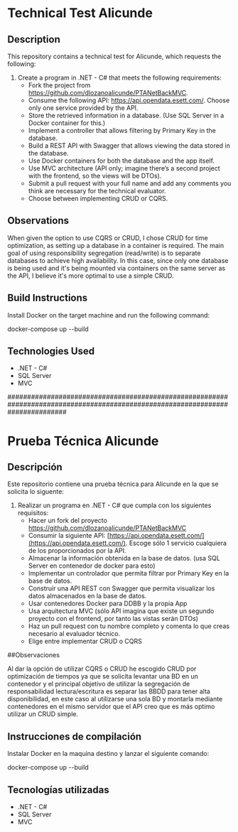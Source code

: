# Technical Test Alicunde

## Description
This repository contains a technical test for Alicunde, which requests the following:

1. Create a program in .NET - C# that meets the following requirements:
    - Fork the project from https://github.com/dlozanoalicunde/PTANetBackMVC.
    - Consume the following API: https://api.opendata.esett.com/. Choose only one service provided by the API.
    - Store the retrieved information in a database. (Use SQL Server in a Docker container for this.)
    - Implement a controller that allows filtering by Primary Key in the database.
    - Build a REST API with Swagger that allows viewing the data stored in the database.
    - Use Docker containers for both the database and the app itself.
    - Use MVC architecture (API only; imagine there’s a second project with the frontend, so the views will be DTOs).
    - Submit a pull request with your full name and add any comments you think are necessary for the technical evaluator.
    - Choose between implementing CRUD or CQRS.

## Observations
When given the option to use CQRS or CRUD, I chose CRUD for time optimization, as setting up a database in a container is required. 
The main goal of using responsibility segregation (read/write) is to separate databases to achieve high availability.
In this case, since only one database is being used and it's being mounted via containers on the same server as the API, I believe it's more optimal to use a simple CRUD.

## Build Instructions
Install Docker on the target machine and run the following command:

docker-compose up --build

## Technologies Used
- .NET - C#
- SQL Server
- MVC

###############################################################################################################################

# Prueba Técnica Alicunde

## Descripción

Este repositorio contiene una prueba técnica para Alicunde en la que se solicita lo siguente:

1. Realizar un programa en .NET - C# que cumpla con los siguientes requisitos:
    - Hacer un fork del proyecto https://github.com/dlozanoalicunde/PTANetBackMVC
    - Consumir la siguiente API: [https://api.opendata.esett.com/](https://api.opendata.esett.com/). Escoge sólo 1 servicio cualquiera de los proporcionados por la API.
    - Almacenar la información obtenida en la base de datos. (usa SQL Server en contenedor de docker para esto)
    - Implementar un controlador que permita filtrar por Primary Key en la base de datos.
    - Construir una API REST con Swagger que permita visualizar los datos almacenados en la base de datos.
    - Usar contenedores Docker para DDBB y la propia App
    - Usa arquitectura MVC (sólo API imagina que existe un segundo proyecto con el frontend, por tanto las vistas serán DTOs)
    - Haz un pull request con tu nombre completo y comenta lo que creas necesario al evaluador técnico.
    - Elige entre implementar CRUD o CQRS
	
##Observaciones

Al dar la opción de utilizar CQRS o CRUD he escogido CRUD por optimización de tiempos ya que se solicita levantar una BD en un contenedor
y el principal objetivo de utilizar la segregación de responsabilidad lectura/escritura es separar las BBDD para tener alta disponibilidad,
en este caso al utilizarse una sola BD y montarla mediante contenedores en el mismo servidor que el API creo que es más optimo utilizar un CRUD simple.
	
## Instrucciones de compilación
Instalar Docker en la maquina destino y lanzar el siguiente comando:

docker-compose up --build

## Tecnologías utilizadas

- .NET - C#
- SQL Server
- MVC


